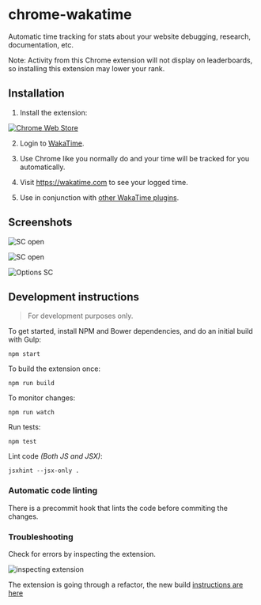 # chrome-wakatime

Automatic time tracking for stats about your website debugging, research, documentation, etc.

Note: Activity from this Chrome extension will not display on leaderboards, so installing this extension may lower your rank.

## Installation

1. Install the extension:

[![Chrome Web Store](https://wakatime.com/static/img/chrome-web-store.png)](https://chrome.google.com/webstore/detail/wakatime/jnbbnacmeggbgdjgaoojpmhdlkkpblgi)

2. Login to [WakaTime](https://wakatime.com/).

3. Use Chrome like you normally do and your time will be tracked for you automatically.

4. Visit https://wakatime.com to see your logged time.

5. Use in conjunction with [other WakaTime plugins](https://wakatime.com/plugins).

## Screenshots

![SC open](./screenshots/sc_6-green.png)

![SC open](./screenshots/sc_6-open.png)

![Options SC](./screenshots/sc_8-options.png)

## Development instructions

> For development purposes only.

To get started, install NPM and Bower dependencies, and do an initial build with Gulp:

```
npm start
```

To build the extension once:

```
npm run build
```

To monitor changes:

```
npm run watch
```

Run tests:

```
npm test
```

Lint code _(Both JS and JSX)_:

```
jsxhint --jsx-only .
```

### Automatic code linting

There is a precommit hook that lints the code before commiting the changes.

### Troubleshooting

Check for errors by inspecting the extension.

![inspecting extension](./screenshots/wakatime-chrome-debug.gif)

The extension is going through a refactor, the new build [instructions are here](./DEVELOPMENT.md)
